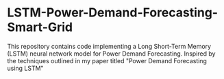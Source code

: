 # LSTM-Power-Demand-Forecasting-Smart-Grid
This repository contains code implementing a Long Short-Term Memory (LSTM) neural network model for Power Demand Forecasting. Inspired by the techniques outlined in my paper titled "Power Demand Forecasting using LSTM"

